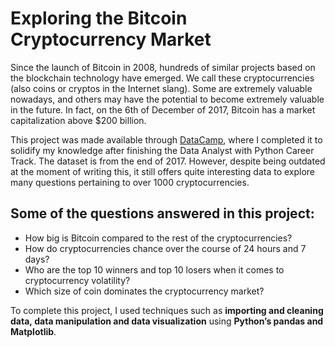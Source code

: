 # Exploring the Bitcoin Cryptocurrency Market

Since the launch of Bitcoin in 2008, hundreds of similar projects based on the blockchain technology have emerged. We call these cryptocurrencies (also coins or cryptos in the Internet slang). Some are extremely valuable nowadays, and others may have the potential to become extremely valuable in the future. In fact, on the 6th of December of 2017, Bitcoin has a market capitalization above $200 billion.

This project was made available through [DataCamp](https://www.datacamp.com/), where I completed it to solidify my knowledge after finishing the Data Analyst with Python Career Track. The dataset is from the end of 2017. However, despite being outdated at the moment of writing this, it still offers quite interesting data to explore many questions pertaining to over 1000 cryptocurrencies.

## Some of the questions answered in this project:

-	How big is Bitcoin compared to the rest of the cryptocurrencies?
-	How do cryptocurrencies chance over the course of 24 hours and 7 days?
-	Who are the top 10 winners and top 10 losers when it comes to cryptocurrency volatility?
-	Which size of coin dominates the cryptocurrency market?

To complete this project, I used techniques such as **importing and cleaning data, data manipulation and data visualization** using **Python’s pandas and Matplotlib**.
